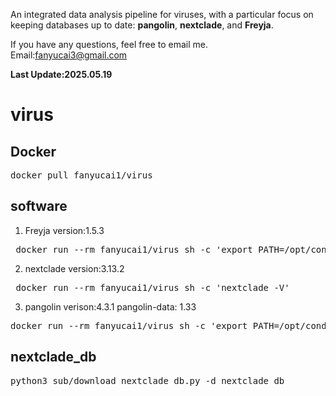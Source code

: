 An integrated data analysis pipeline for viruses, with a particular focus on keeping databases up to date: **pangolin**, **nextclade**, and **Freyja**.

If you have any questions, feel free to email me.
Email:fanyucai3@gmail.com



**Last Update:2025.05.19**

# virus

## Docker

<pre>docker pull fanyucai1/virus</pre> 

## software

1.  Freyja version:1.5.3
<pre> docker run --rm fanyucai1/virus sh -c 'export PATH=/opt/conda/envs/Freyja/bin:$PATH && /opt/conda/envs/Freyja/bin/fryja --help'</pre>

2.  nextclade version:3.13.2
<pre> docker run --rm fanyucai1/virus sh -c 'nextclade -V'</pre> 

3.  pangolin verison:4.3.1 pangolin-data: 1.33
<pre>
docker run --rm fanyucai1/virus sh -c 'export PATH=/opt/conda/envs/pangolin/bin:$PATH && pangolin --all-versions'
</pre>

## nextclade_db

<pre>python3 sub/download_nextclade_db.py -d nextclade_db</pre> 




